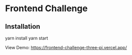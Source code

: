 # Frontend Challenge

## Installation

yarn install
yarn start

View Demo: https://frontend-challenge-three-pi.vercel.app/
